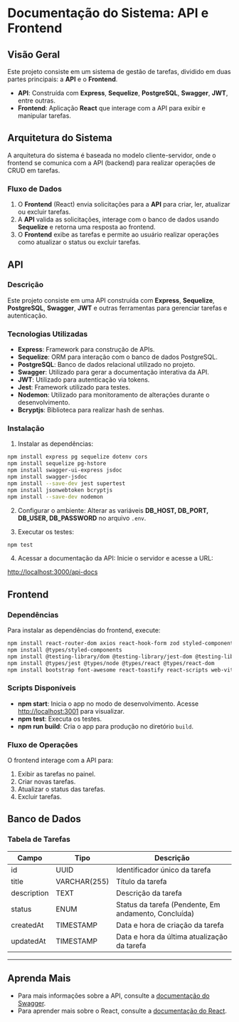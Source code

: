 
# Documentação do Sistema: API e Frontend

## Visão Geral
Este projeto consiste em um sistema de gestão de tarefas, dividido em duas partes principais: a **API** e o **Frontend**.

- **API**: Construída com **Express**, **Sequelize**, **PostgreSQL**, **Swagger**, **JWT**, entre outras.
- **Frontend**: Aplicação **React** que interage com a API para exibir e manipular tarefas.

## Arquitetura do Sistema

A arquitetura do sistema é baseada no modelo cliente-servidor, onde o frontend se comunica com a API (backend) para realizar operações de CRUD em tarefas.

### Fluxo de Dados

1. O **Frontend** (React) envia solicitações para a **API** para criar, ler, atualizar ou excluir tarefas.
2. A **API** valida as solicitações, interage com o banco de dados usando **Sequelize** e retorna uma resposta ao frontend.
3. O **Frontend** exibe as tarefas e permite ao usuário realizar operações como atualizar o status ou excluir tarefas.

## API

### Descrição
Este projeto consiste em uma API construída com **Express**, **Sequelize**, **PostgreSQL**, **Swagger**, **JWT** e outras ferramentas para gerenciar tarefas e autenticação.

### Tecnologias Utilizadas
- **Express**: Framework para construção de APIs.
- **Sequelize**: ORM para interação com o banco de dados PostgreSQL.
- **PostgreSQL**: Banco de dados relacional utilizado no projeto.
- **Swagger**: Utilizado para gerar a documentação interativa da API.
- **JWT**: Utilizado para autenticação via tokens.
- **Jest**: Framework utilizado para testes.
- **Nodemon**: Utilizado para monitoramento de alterações durante o desenvolvimento.
- **Bcryptjs**: Biblioteca para realizar hash de senhas.

### Instalação

1. Instalar as dependências:

```bash
npm install express pg sequelize dotenv cors
npm install sequelize pg-hstore
npm install swagger-ui-express jsdoc
npm install swagger-jsdoc
npm install --save-dev jest supertest
npm install jsonwebtoken bcryptjs
npm install --save-dev nodemon
```

2. Configurar o ambiente:
Alterar as variáveis **DB_HOST, DB_PORT, DB_USER, DB_PASSWORD** no arquivo `.env`.

3. Executar os testes:

```bash
npm test
```

4. Acessar a documentação da API:
Inicie o servidor e acesse a URL:

[http://localhost:3000/api-docs](http://localhost:3000/api-docs)

## Frontend

### Dependências

Para instalar as dependências do frontend, execute:

```bash
npm install react-router-dom axios react-hook-form zod styled-components
npm install @types/styled-components
npm install @testing-library/dom @testing-library/jest-dom @testing-library/react @testing-library/user-event
npm install @types/jest @types/node @types/react @types/react-dom
npm install bootstrap font-awesome react-toastify react-scripts web-vitals typescript
```

### Scripts Disponíveis

- **npm start**: Inicia o app no modo de desenvolvimento. Acesse [http://localhost:3001](http://localhost:3001) para visualizar.
- **npm test**: Executa os testes.
- **npm run build**: Cria o app para produção no diretório `build`.

### Fluxo de Operações

O frontend interage com a API para:
1. Exibir as tarefas no painel.
2. Criar novas tarefas.
3. Atualizar o status das tarefas.
4. Excluir tarefas.

## Banco de Dados

### Tabela de Tarefas

| Campo        | Tipo        | Descrição                                       |
|--------------|-------------|-------------------------------------------------|
| id           | UUID        | Identificador único da tarefa                   |
| title        | VARCHAR(255) | Título da tarefa                                |
| description  | TEXT        | Descrição da tarefa                             |
| status       | ENUM        | Status da tarefa (Pendente, Em andamento, Concluída) |
| createdAt    | TIMESTAMP   | Data e hora de criação da tarefa                |
| updatedAt    | TIMESTAMP   | Data e hora da última atualização da tarefa     |

---

## Aprenda Mais

- Para mais informações sobre a API, consulte a [documentação do Swagger](http://localhost:3000/api-docs).
- Para aprender mais sobre o React, consulte a [documentação do React](https://reactjs.org/).
